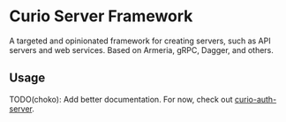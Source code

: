 # Curio Server Framework

A targeted and opinionated framework for creating servers, such as API servers and web services.
Based on Armeria, gRPC, Dagger, and others.

## Usage

TODO(choko): Add better documentation. For now, check out [curio-auth-server](https://github.com/curioswitch/curiostack/tree/master/auth/server).
